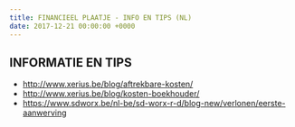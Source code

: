 ```yaml
---
title: FINANCIEEL PLAATJE - INFO EN TIPS (NL)
date: 2017-12-21 00:00:00 +0000
---
```

<div class="box"> <div class="box-header"> <h2>INFORMATIE EN TIPS</h2> </div> <div class="box-body"> <ul class="list"> <li> <a (popup) href="http://www.xerius.be/blog/aftrekbare-kosten/">http://www.xerius.be/blog/aftrekbare-kosten/</a> </li> <li> <a (popup) href="http://www.xerius.be/blog/kosten-boekhouder/">http://www.xerius.be/blog/kosten-boekhouder/</a> </li> <li> <a (popup)  href="https://www.sdworx.be/nl-be/sd-worx-r-d/blog-new/verlonen/eerste-aanwerving">https://www.sdworx.be/nl-be/sd-worx-r-d/blog-new/verlonen/eerste-aanwerving</a> </li> </ul> </div> </div>
